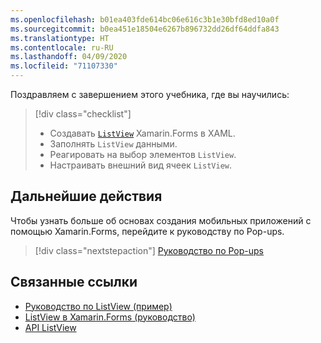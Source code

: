 ```yaml
---
ms.openlocfilehash: b01ea403fde614bc06e616c3b1e30bfd8ed10a0f
ms.sourcegitcommit: b0ea451e18504e6267b896732dd26df64ddfa843
ms.translationtype: HT
ms.contentlocale: ru-RU
ms.lasthandoff: 04/09/2020
ms.locfileid: "71107330"
---
```

Поздравляем с завершением этого учебника, где вы научились:

> [!div class="checklist"]
>
> - Создавать [`ListView`](xref:Xamarin.Forms.ListView) Xamarin.Forms в XAML.
> - Заполнять `ListView` данными.
> - Реагировать на выбор элементов `ListView`.
> - Настраивать внешний вид ячеек `ListView`.

## <a name="next-steps"></a>Дальнейшие действия

Чтобы узнать больше об основах создания мобильных приложений с помощью Xamarin.Forms, перейдите к руководству по Pop-ups.

> [!div class="nextstepaction"]
> [Руководство по Pop-ups](~/get-started/tutorials/pop-ups/index.yml)

## <a name="related-links"></a>Связанные ссылки

- [Руководство по ListView (пример)](https://docs.microsoft.com/samples/xamarin/xamarin-forms-samples/getstarted-tutorials-listviewtutorial/)
- [ListView в Xamarin.Forms (руководство)](~/xamarin-forms/user-interface/listview/index.md)
- [API ListView](xref:Xamarin.Forms.ListView)
